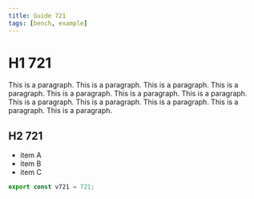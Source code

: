 ```yaml
---
title: Guide 721
tags: [bench, example]
---
```


# H1 721

This is a paragraph. This is a paragraph. This is a paragraph. This is a paragraph. This is a paragraph. This is a paragraph. This is a paragraph. This is a paragraph. This is a paragraph. This is a paragraph. This is a paragraph. This is a paragraph. 

## H2 721

- item A
- item B
- item C

```ts
export const v721 = 721;
```